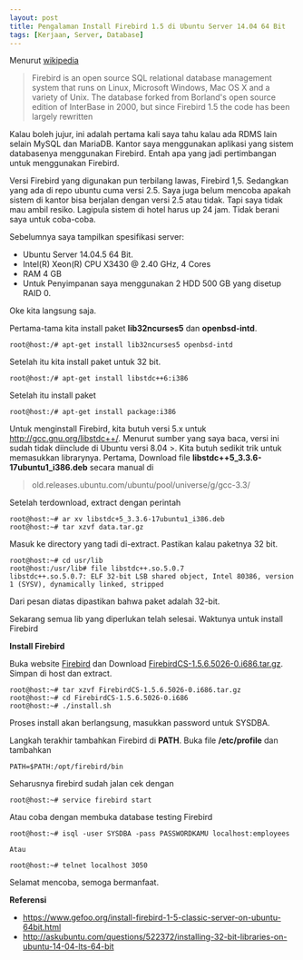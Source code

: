 ```yaml
---
layout: post
title: Pengalaman Install Firebird 1.5 di Ubuntu Server 14.04 64 Bit
tags: [Kerjaan, Server, Database]
---
```


Menurut [wikipedia](https://en.wikipedia.org/wiki/Firebird_(database_server))

> Firebird is an open source SQL relational database management system that runs on Linux, Microsoft Windows, Mac OS X and a variety of Unix. The database forked from Borland's open source edition of InterBase in 2000, but since Firebird 1.5 the code has been largely rewritten

Kalau boleh jujur, ini adalah pertama kali saya tahu kalau ada RDMS lain selain MySQL dan MariaDB. Kantor saya menggunakan aplikasi yang sistem databasenya menggunakan Firebird. Entah apa yang jadi pertimbangan untuk menggunakan Firebird.

Versi Firebird yang digunakan pun terbilang lawas, Firebird 1,5. Sedangkan yang ada di repo ubuntu cuma versi 2.5. Saya juga belum mencoba apakah sistem di kantor bisa berjalan dengan versi 2.5 atau tidak. Tapi saya tidak mau ambil resiko. Lagipula sistem di hotel harus up 24 jam. Tidak berani saya untuk coba-coba.

Sebelumnya saya tampilkan spesifikasi server:
- Ubuntu Server 14.04.5 64 Bit.
- Intel(R) Xeon(R) CPU X3430 @ 2.40 GHz, 4 Cores
- RAM 4 GB
- Untuk Penyimpanan saya menggunakan 2 HDD 500 GB yang disetup RAID 0.

Oke kita langsung saja.

Pertama-tama kita install paket **lib32ncurses5** dan **openbsd-intd**.

~~~
root@host:/# apt-get install lib32ncurses5 openbsd-intd
~~~

Setelah itu kita install paket untuk 32 bit.

~~~
root@host:/# apt-get install libstdc++6:i386
~~~

Setelah itu install paket

~~~
root@host:/# apt-get install package:i386
~~~

Untuk menginstall Firebird, kita butuh versi 5.x untuk http://gcc.gnu.org/libstdc++/. Menurut sumber yang saya baca, versi ini sudah tidak diinclude di Ubuntu versi 8.04 >. Kita butuh sedikit trik untuk memasukkan librarynya.
Pertama, Download file **libstdc++5_3.3.6-17ubuntu1_i386.deb** secara manual di

> old.releases.ubuntu.com/ubuntu/pool/universe/g/gcc-3.3/

Setelah terdownload, extract dengan perintah

~~~
root@host:~# ar xv libstdc+5_3.3.6-17ubuntu1_i386.deb
root@host:~# tar xzvf data.tar.gz
~~~

Masuk ke directory yang tadi di-extract. Pastikan kalau paketnya 32 bit.

~~~
root@host:~# cd usr/lib
root@host:/usr/lib# file libstdc++.so.5.0.7
libstdc++.so.5.0.7: ELF 32-bit LSB shared object, Intel 80386, version 1 (SYSV), dynamically linked, stripped
~~~

Dari pesan diatas dipastikan bahwa paket adalah 32-bit.

Sekarang semua lib yang diperlukan telah selesai. Waktunya untuk install Firebird

**Install Firebird**

Buka website [Firebird](http://www.firebirdsql.org) dan Download [FirebirdCS-1.5.6.5026-0.i686.tar.gz](http://sourceforge.net/projects/firebird/files/firebird-linux-i386/1.5.6-Release/FirebirdCS-1.5.6.5026-0.i686.tar.gz/download). Simpan di host dan extract.

~~~
root@host:~# tar xzvf FirebirdCS-1.5.6.5026-0.i686.tar.gz
root@host:~# cd FirebirdCS-1.5.6.5026-0.i686
root@host:~# ./install.sh
~~~

Proses install akan berlangsung, masukkan password untuk SYSDBA.

Langkah terakhir tambahkan Firebird di **PATH**. Buka file **/etc/profile** dan tambahkan
~~~
PATH=$PATH:/opt/firebird/bin
~~~

Seharusnya firebird sudah jalan cek dengan

~~~
root@host:~# service firebird start
~~~

Atau coba dengan membuka database testing Firebird

~~~
root@host:~# isql -user SYSDBA -pass PASSWORDKAMU localhost:employees

Atau

root@host:~# telnet localhost 3050
~~~

Selamat mencoba, semoga bermanfaat.

**Referensi**
- https://www.gefoo.org/install-firebird-1-5-classic-server-on-ubuntu-64bit.html
- http://askubuntu.com/questions/522372/installing-32-bit-libraries-on-ubuntu-14-04-lts-64-bit

